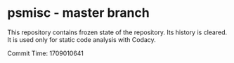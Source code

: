 # psmisc - master branch

This repository contains frozen state of the repository.
Its history is cleared. It is used only for static code
analysis with Codacy.

Commit Time: 1709010641